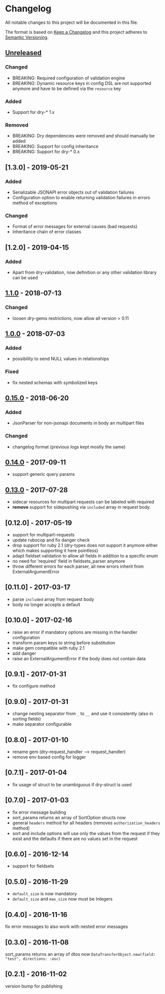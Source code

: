 # Changelog
All notable changes to this project will be documented in this file.

The format is based on [Keep a Changelog](http://keepachangelog.com/en/1.0.0/)
and this project adheres to [Semantic Versioning](http://semver.org/spec/v2.0.0.html).

## [Unreleased]
### Changed
- BREAKING: Required configuration of validation engine
- BREAKING: Dynamic resource keys in config DSL are not supported anymore and
  have to be defined via the `resource` key

### Added
- Support for dry-* 1.x

### Removed
- BREAKING: Dry dependencies were removed and should manually be added
- BREAKING: Support for config inheritance
- BREAKING: Support for dry-* 0.x

## [1.3.0] - 2019-05-21
### Added
- Serializable JSONAPI error objects out of validation failures
- Configuration option to enable returning validation failures in errors method of exceptions

### Changed
- Format of error messages for external causes (bad requests)
- Inheritance chain of error classes

## [1.2.0] - 2019-04-15
### Added
- Apart from dry-validation, now definition or any other validation library can be used

## [1.1.0] - 2018-07-13
### Changed
- loosen dry-gems restrictions, now allow all version > 0.11

## [1.0.0] - 2018-07-03
### Added
- possibility to send NULL values in relationships

### Fixed
- fix nested schemas with symbolized keys

## [0.15.0] - 2018-06-20
### Added
- JsonParser for non-jsonapi documents in body an multipart files

### Changed
- changelog format (previous logs kept mostly the same)

## [0.14.0] - 2017-09-11

- support generic query params

## [0.13.0] - 2017-07-28

- sidecar resources for multipart requests can be labeled with required
- **remove** support for sidepushing via `included` array in request body.

## [0.12.0] - 2017-05-19

- support for multipart-requests
- update rubocop and fix danger check
- drop support for ruby 2.1 (dry-types does not support it anymore either which makes supporting it here pointless)
- adapt fieldset validation to allow all fields in addition to a specific enum
- no need for 'required' field in fieldsets_parser anymore
- throw different errors for each parser, all new errors inherit from ExternalArgumentError

## [0.11.0] - 2017-03-17

- parse `included` array from request body
- body no longer accepts a default

## [0.10.0] - 2017-02-16

- raise an error if mandatory options are missing in the handler configuration
- transform param keys to string before substitution
- make gem compatible with ruby 2.1
- add danger
- raise an ExternalArgumentError if the body does not contain data

## [0.9.1] - 2017-01-31

- fix configure method

## [0.9.0] - 2017-01-31

- change nesting separator from `_` to `__` and use it consistently (also in sorting fields)
- make separator configurable


## [0.8.0] - 2017-01-10

- rename gem (dry-request_handler --> request_handler)
- remove env based config for logger

## [0.7.1] - 2017-01-04

- fix usage of struct to be unambiguous if dry-struct is used

## [0.7.0] - 2017-01-03

- fix error message building
- sort_params returns an array of SortOption structs now
- general `headers` method for all headers (removes `authorization_headers` method)
- sort and include options will use only the values from the request if they exist and the defaults if there are no values set in the request

## [0.6.0] - 2016-12-14

- support for fieldsets

## [0.5.0] - 2016-11-29

- `default_size` is now mandatory
- `default_size` and `max_size` now must be Integers

## [0.4.0] - 2016-11-16

fix error messages to also work with nested error messages

## [0.3.0] - 2016-11-08

sort_params returns an array of dtos now `DataTransferObject.new(field: "test", directions: :asc)`

## [0.2.1] - 2016-11-02

version bump for publishing

[Unreleased]: https://github.com/runtastic/request_handler/compare/v1.1.0...HEAD
[1.1.0]: https://github.com/runtastic/request_handler/compare/v1.0.0...v1.1.0
[1.0.0]: https://github.com/runtastic/request_handler/compare/v0.15.0...v1.0.0
[0.15.0]: https://github.com/runtastic/request_handler/compare/v0.14.0...v0.15.0
[0.14.0]: https://github.com/runtastic/request_handler/compare/v0.13.0...v0.14.0
[0.13.0]: https://github.com/runtastic/request_handler/compare/v0.12.0...v0.13.0
